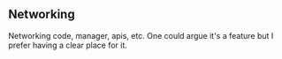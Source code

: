 ## Networking
Networking code, manager, apis, etc. One could argue it's a feature but I prefer having a clear place for it.